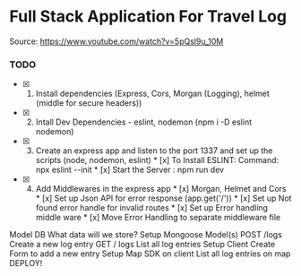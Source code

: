 # Full Stack Application For Travel Log

Source: https://www.youtube.com/watch?v=5pQsl9u_10M

### TODO

* [x] 1. Install dependencies (Express, Cors, Morgan (Logging), helmet (middle for secure headers))
* [x] 2. Intall Dev Dependencies - eslint, nodemon (npm i -D eslint nodemon)
* [x] 3. Create an express app and listen to the port 1337 and set up the scripts (node, nodemon, eslint)
            * [x] To Install ESLINT: Command: npx eslint --init
            * [x] Start the Server : npm run dev
* [x] 4. Add Middlewares in the express app 
            * [x] Morgan, Helmet and Cors
            * [x] Set up Json API for error response (app.get('/'))
            * [x] Set up Not found error handle for invalid routes
            * [x] Set up Error handling middle ware
            * [x] Move Error Handling to separate middleware file

Model DB
What data will we store?
Setup Mongoose Model(s)
POST /logs
Create a new log entry
GET / logs
List all log entries
Setup Client
Create Form to add a new entry
Setup Map SDK on client
List all log entries on map
DEPLOY!